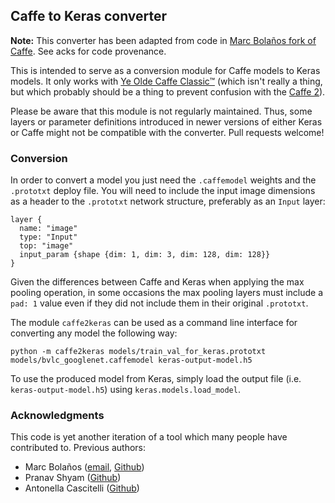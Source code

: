 ## Caffe to Keras converter

**Note:** This converter has been adapted from code in [Marc Bolaños fork of
Caffe](https://github.com/MarcBS/keras). See acks for code provenance.

This is intended to serve as a conversion module for Caffe models to Keras
models. It only works
with [Ye Olde Caffe Classic™](https://github.com/BVLC/caffe) (which isn't really
a thing, but which probably should be a thing to prevent confusion with
the [Caffe 2](https://caffe2.ai/)).

Please be aware that this module is not regularly maintained. Thus, some layers
or parameter definitions introduced in newer versions of either Keras or Caffe
might not be compatible with the converter. Pull requests welcome!

### Conversion

In order to convert a model you just need the `.caffemodel` weights and the
`.prototxt` deploy file. You will need to include the input image dimensions as
a header to the `.prototxt` network structure, preferably as an `Input` layer:

```
layer {
  name: "image"
  type: "Input"
  top: "image"
  input_param {shape {dim: 1, dim: 3, dim: 128, dim: 128}}
}
```

Given the differences between Caffe and Keras when applying the max pooling
operation, in some occasions the max pooling layers must include a `pad: 1`
value even if they did not include them in their original `.prototxt`.

The module `caffe2keras` can be used as a command line interface for converting
any model the following way:

```
python -m caffe2keras models/train_val_for_keras.prototxt models/bvlc_googlenet.caffemodel keras-output-model.h5
```

To use the produced model from Keras, simply load the output file (i.e.
`keras-output-model.h5`) using `keras.models.load_model`.

### Acknowledgments

This code is yet another iteration of a tool which many people have contributed
to. Previous authors:

- Marc Bolaños ([email](mailto:marc.bolanos@ub.edu), [Github](https://github.com/MarcBS))
- Pranav Shyam ([Github](https://github.com/pranv))
- Antonella Cascitelli ([Github](https://github.com/lenlen))

